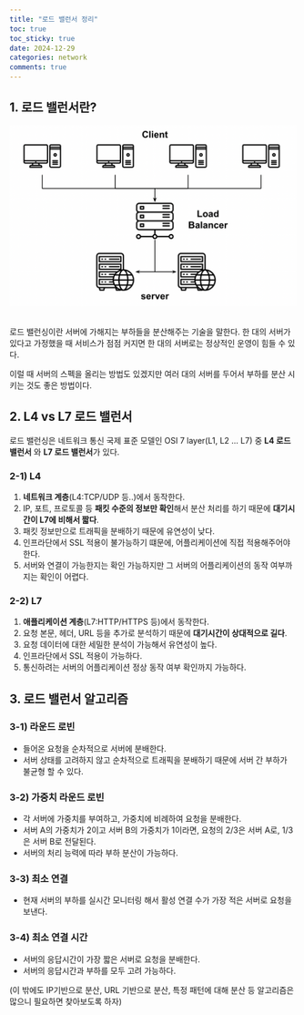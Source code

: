 ```yaml
---
title: "로드 밸런서 정리"
toc: true
toc_sticky: true
date: 2024-12-29
categories: network
comments: true
---
```


## 1. 로드 밸런서란?
<p>
	<img src = "/assets/images/cs/network/lb/LoadBalancer(1).png">
</p>
<br/>
로드 밸런싱이란 서버에 가해지는 부하들을 분산해주는 기술을 말한다. 한 대의 서버가 있다고 가정했을 때 서비스가 점점 커지면 한 대의 서버로는 정상적인 운영이 힘들 수 있다.

이럴 때 서버의 스펙을 올리는 방법도 있겠지만 여러 대의 서버를 두어서 부하를 분산 시키는 것도 좋은 방법이다.

## 2. L4 vs L7 로드 밸런서
로드 밸런싱은 네트워크 통신 국제 표준 모델인 OSI 7 layer(L1, L2 ... L7) 중 **L4 로드 밸런서** 와 **L7 로드 밸런서**가 있다.

### 2-1) L4
1. **네트워크 계층**(L4:TCP/UDP 등..)에서 동작한다.
2. IP, 포트, 프로토콜 등 **패킷 수준의 정보만 확인**해서 분산 처리를 하기 때문에 **대기시간이 L7에 비해서 짧다**.
3. 패킷 정보만으로 트래픽을 분배하기 때문에 유연성이 낮다.
4. 인프라단에서 SSL 적용이 불가능하기 떄문에, 어플리케이션에 직접 적용해주어야 한다.
5. 서버와 연결이 가능한지는 확인 가능하지만 그 서버의 어플리케이션의 동작 여부까지는 확인이 어렵다.

### 2-2) L7
1. **애플리케이션 계층**(L7:HTTP/HTTPS 등)에서 동작한다.
2. 요청 본문, 헤더, URL 등을 추가로 분석하기 때문에 **대기시간이 상대적으로 길다**.
3. 요청 데이터에 대한 세밀한 분석이 가능해서 유연성이 높다.
4. 인프라단에서 SSL 적용이 가능하다.
5. 통신하려는 서버의 어플리케이션 정상 동작 여부 확인까지 가능하다.

## 3. 로드 밸런서 알고리즘
### 3-1) 라운드 로빈
- 들어온 요청을 순차적으로 서버에 분배한다.
- 서버 상태를 고려하지 않고 순차적으로 트래픽을 분배하기 때문에 서버 간 부하가 불균형 할 수 있다.

### 3-2) 가중치 라운드 로빈
- 각 서버에 가중치를 부여하고, 가중치에 비례하여 요청을 분배한다.
- 서버 A의 가중치가 2이고 서버 B의 가중치가 1이라면, 요청의 2/3은 서버 A로, 1/3은 서버 B로 전달된다.
- 서버의 처리 능력에 따라 부하 분산이 가능하다.

### 3-3) 최소 연결
- 현재 서버의 부하를 실시간 모니터링 해서 활성 연결 수가 가장 적은 서버로 요청을 보낸다.

### 3-4) 최소 연결 시간
- 서버의 응답시간이 가장 짧은 서버로 요청을 분배한다.
- 서버의 응답시간과 부하를 모두 고려 가능하다.


(이 밖에도 IP기반으로 분산, URL 기반으로 분산, 특정 패턴에 대해 분산 등 알고리즘은 많으니 필요하면 찾아보도록 하자)